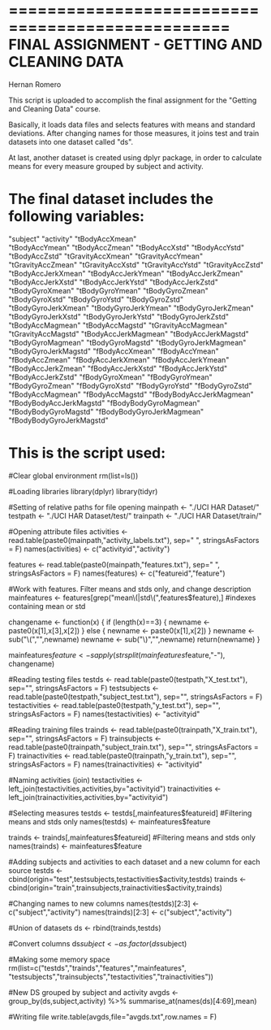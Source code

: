 =================================================
FINAL ASSIGNMENT - GETTING AND CLEANING DATA
=================================================
Hernan Romero


This script is uploaded to accomplish the final assignment for the "Getting and Cleaning Data" course.

Basically, it loads data files and selects features with means and standard deviations. After changing names for those measures, it joins test and train datasets into one dataset called "ds".

At last, another dataset is created using dplyr package, in order to calculate means for every measure grouped by subject and activity.


The final dataset includes the following variables:
=====================================================
"subject"
"activity"
"tBodyAccXmean"           
"tBodyAccYmean"
"tBodyAccZmean"
"tBodyAccXstd"
"tBodyAccYstd"
"tBodyAccZstd"
"tGravityAccXmean"
"tGravityAccYmean"
"tGravityAccZmean"
"tGravityAccXstd"
"tGravityAccYstd"
"tGravityAccZstd"
"tBodyAccJerkXmean"
"tBodyAccJerkYmean"
"tBodyAccJerkZmean"
"tBodyAccJerkXstd"
"tBodyAccJerkYstd"
"tBodyAccJerkZstd"
"tBodyGyroXmean"
"tBodyGyroYmean"
"tBodyGyroZmean"
"tBodyGyroXstd"
"tBodyGyroYstd"
"tBodyGyroZstd"
"tBodyGyroJerkXmean"
"tBodyGyroJerkYmean"
"tBodyGyroJerkZmean"
"tBodyGyroJerkXstd"
"tBodyGyroJerkYstd"
"tBodyGyroJerkZstd"
"tBodyAccMagmean"
"tBodyAccMagstd"
"tGravityAccMagmean"
"tGravityAccMagstd"
"tBodyAccJerkMagmean"
"tBodyAccJerkMagstd"
"tBodyGyroMagmean"
"tBodyGyroMagstd"
"tBodyGyroJerkMagmean"
"tBodyGyroJerkMagstd"
"fBodyAccXmean"
"fBodyAccYmean"
"fBodyAccZmean"
"fBodyAccJerkXmean"
"fBodyAccJerkYmean"
"fBodyAccJerkZmean"
"fBodyAccJerkXstd"
"fBodyAccJerkYstd"
"fBodyAccJerkZstd"
"fBodyGyroXmean"
"fBodyGyroYmean"
"fBodyGyroZmean"
"fBodyGyroXstd"
"fBodyGyroYstd"
"fBodyGyroZstd"
"fBodyAccMagmean"
"fBodyAccMagstd"
"fBodyBodyAccJerkMagmean"
"fBodyBodyAccJerkMagstd"
"fBodyBodyGyroMagmean"
"fBodyBodyGyroMagstd"
"fBodyBodyGyroJerkMagmean"
"fBodyBodyGyroJerkMagstd" 


This is the script used:
=====================================================
#Clear global environment
rm(list=ls())

#Loading libraries
library(dplyr)
library(tidyr)

#Setting of relative paths for file opening
mainpath <- "./UCI HAR Dataset/"
testpath <- "./UCI HAR Dataset/test/"
trainpath  <- "./UCI HAR Dataset/train/"

#Opening attribute files
activities <- read.table(paste0(mainpath,"activity_labels.txt"), sep=" ", stringsAsFactors = F)
names(activities) <- c("activityid","activity")

features <- read.table(paste0(mainpath,"features.txt"), sep=" ", stringsAsFactors = F)
names(features) <- c("featureid","feature")

#Work with features. Filter means and stds only, and change description
mainfeatures <- features[grep("mean\\(|std\\(",features$feature),] #indexes containing mean or std

changename <- function(x) {
      if (length(x)==3) {
            newname <- paste0(x[1],x[3],x[2])
      } else {
            newname <- paste0(x[1],x[2])
      }
      newname <- sub("\\(","",newname)
      newname <- sub("\\)","",newname)
      return(newname)
}

mainfeatures$feature <- sapply(strsplit(mainfeatures$feature,"-"), changename)


#Reading testing files
testds <- read.table(paste0(testpath,"X_test.txt"), sep="", stringsAsFactors = F)
testsubjects <- read.table(paste0(testpath,"subject_test.txt"), sep="", stringsAsFactors = F)
testactivities <- read.table(paste0(testpath,"y_test.txt"), sep="", stringsAsFactors = F)
names(testactivities) <- "activityid"

#Reading training files
trainds <- read.table(paste0(trainpath,"X_train.txt"), sep="", stringsAsFactors = F)
trainsubjects <- read.table(paste0(trainpath,"subject_train.txt"), sep="", stringsAsFactors = F)
trainactivities <- read.table(paste0(trainpath,"y_train.txt"), sep="", stringsAsFactors = F)
names(trainactivities) <- "activityid"

#Naming activities (join)
testactivities <- left_join(testactivities,activities,by="activityid")
trainactivities <- left_join(trainactivities,activities,by="activityid")

#Selecting measures
testds <- testds[,mainfeatures$featureid] #Filtering means and stds only
names(testds) <- mainfeatures$feature

trainds <- trainds[,mainfeatures$featureid] #Filtering means and stds only
names(trainds) <- mainfeatures$feature

#Adding subjects and activities to each dataset and a new column for each source
testds <- cbind(origin="test",testsubjects,testactivities$activity,testds)
trainds <- cbind(origin="train",trainsubjects,trainactivities$activity,trainds)

#Changing names to new columns
names(testds)[2:3] <- c("subject","activity")
names(trainds)[2:3] <- c("subject","activity")

#Union of datasets
ds <- rbind(trainds,testds)

#Convert columns
ds$subject <- as.factor(ds$subject)

#Making some memory space
rm(list=c("testds","trainds","features","mainfeatures",
          "testsubjects","trainsubjects","testactivities","trainactivities"))

#New DS grouped by subject and activity
avgds <- group_by(ds,subject,activity) %>% summarise_at(names(ds)[4:69],mean)

#Writing file
write.table(avgds,file="avgds.txt",row.names = F)